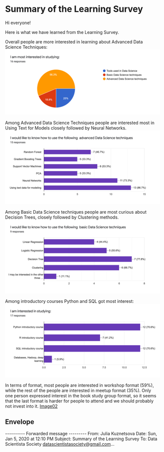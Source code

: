 # Summary of the Learning Survey


Hi everyone!

Here is what we have learned from the Learning Survey.

Overall people are more interested in learning about Advanced Data Science Techniques:
![Image02](../ClassesFiles/20200105image02.png)


Among Advanced Data Science Techniques people are interested most in Using Text for Models closely followed by Neural Networks.
![Image03](../ClassesFiles/20200105image03.png)


Among Basic Data Science techniques people are most curious about Decision Trees, closely followed by Clustering methods.
![Image04](../ClassesFiles/20200105image04.png)


Among introductory courses Python and SQL got most interest:
![Image05](../ClassesFiles/20200105image05.png)


In terms of format, most people are interested in workshop format (59%), while the rest of the people are interested in meetup format (35%). Only one person expressed interest in the book study group format, so it seems that the last format is harder for people to attend and we should probably not invest into it.
[Image02](../ClassesFiles/20200105image06.png)


## Envelope ##
---------- Forwarded message ---------
From: Julia Kuznetsova 
Date: Sun, Jan 5, 2020 at 12:10 PM
Subject: Summary of the Learning Survey
To: Data Scientista Society <datascientistasociety@gmail.com>...